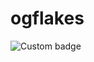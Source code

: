 # ogflakes

![Custom badge](https://img.shields.io/github/workflow/status/walimorris/ogflakes/S3%20Sync?label=S3%20Sync&style=for-the-badge)